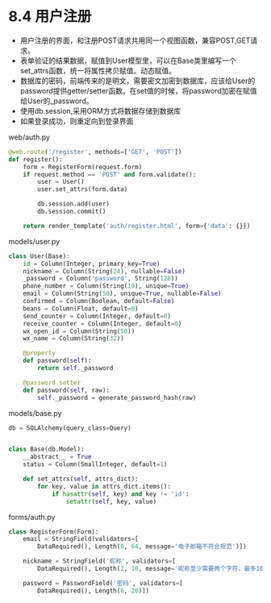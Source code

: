 # 8.4 用户注册

- 用户注册的界面，和注册POST请求共用同一个视图函数，兼容POST,GET请求。
- 表单验证的结果数据，赋值到User模型里，可以在Base类里编写一个set_attrs函数，统一将属性拷贝赋值。动态赋值。
- 数据库的密码，前端传来的是明文，需要密文加密到数据库，应该给User的password提供getter/setter函数。在set值的时候，将password加密在赋值给User的_password。
- 使用db.session,采用ORM方式将数据存储到数据库
- 如果登录成功，则重定向到登录界面

web/auth.py
```python
@web.route('/register', methods=['GET', 'POST'])
def register():
    form = RegisterForm(request.form)
    if request.method == 'POST' and form.validate():
        user = User()
        user.set_attrs(form.data)

        db.session.add(user)
        db.session.commit()

    return render_template('auth/register.html', form={'data': {}})
```

models/user.py

```python
class User(Base):
    id = Column(Integer, primary_key=True)
    nickname = Column(String(24), nullable=False)
    _password = Column('password', String(128))
    phone_number = Column(String(18), unique=True)
    email = Column(String(50), unique=True, nullable=False)
    confirmed = Column(Boolean, default=False)
    beans = Column(Float, default=0)
    send_counter = Column(Integer, default=0)
    receive_counter = Column(Integer, default=0)
    wx_open_id = Column(String(50))
    wx_name = Column(String(32))

    @property
    def password(self):
        return self._password

    @password.setter
    def password(self, raw):
        self._password = generate_password_hash(raw)
```

models/base.py
```python
db = SQLAlchemy(query_class=Query)


class Base(db.Model):
    __abstract__ = True
    status = Column(SmallInteger, default=1)

    def set_attrs(self, attrs_dict):
        for key, value in attrs_dict.items():
            if hasattr(self, key) and key != 'id':
                setattr(self, key, value)
```

forms/auth.py
```python
class RegisterForm(Form):
    email = StringField(validators=[
        DataRequired(), Length(8, 64, message='电子邮箱不符合规范')])

    nickname = StringField('昵称', validators=[
        DataRequired(), Length(2, 10, message='昵称至少需要两个字符，最多10个字符')])

    password = PasswordField('密码', validators=[
        DataRequired(), Length(6, 20)])
```

